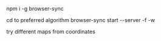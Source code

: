 npm i -g browser-sync

cd to preferred algorithm
browser-sync start --server -f -w

try different maps from coordinates

